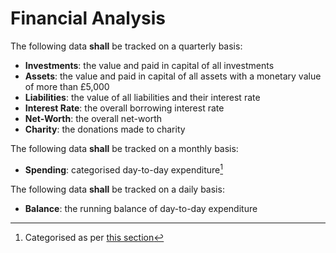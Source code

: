 # Financial Analysis

The following data **shall** be tracked on a quarterly basis:

* **Investments**: the value and paid in capital of all investments
* **Assets**: the value and paid in capital of all assets with a monetary value of more than £5,000
* **Liabilities**: the value of all liabilities and their interest rate
* **Interest Rate**: the overall borrowing interest rate
* **Net-Worth**: the overall net-worth
* **Charity**: the donations made to charity

The following data **shall** be tracked on a monthly basis:

* **Spending**: categorised day-to-day expenditure[^1]

[^1]: Categorised as per [this section](/day-to-day/#categorisation-of-expenditure)

The following data **shall** be tracked on a daily basis:

* **Balance**: the running balance of day-to-day expenditure
